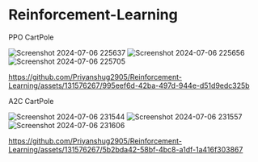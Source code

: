 # Reinforcement-Learning

PPO CartPole


![Screenshot 2024-07-06 225637](https://github.com/Priyanshug2905/Reinforcement-Learning/assets/131576267/c3314794-aea5-4ef3-8b8a-07ccf0011cf5)
![Screenshot 2024-07-06 225656](https://github.com/Priyanshug2905/Reinforcement-Learning/assets/131576267/ad3653d5-26cf-4e48-b3f4-6b2477c1dd87)
![Screenshot 2024-07-06 225705](https://github.com/Priyanshug2905/Reinforcement-Learning/assets/131576267/e42c8100-d589-45d4-b53c-d7bc95b1d965)



https://github.com/Priyanshug2905/Reinforcement-Learning/assets/131576267/995eef6d-42ba-497d-944e-d51d9edc325b





A2C CartPole


![Screenshot 2024-07-06 231544](https://github.com/Priyanshug2905/Reinforcement-Learning/assets/131576267/6b818d22-172a-48a1-a31d-93550939937b)
![Screenshot 2024-07-06 231557](https://github.com/Priyanshug2905/Reinforcement-Learning/assets/131576267/b2601bb2-5335-4358-8d01-ce2fac7d182d)
![Screenshot 2024-07-06 231606](https://github.com/Priyanshug2905/Reinforcement-Learning/assets/131576267/7513d4e6-05df-479c-9a33-b78ca10c7102)


https://github.com/Priyanshug2905/Reinforcement-Learning/assets/131576267/5b2bda42-58bf-4bc8-a1df-1a416f303867


